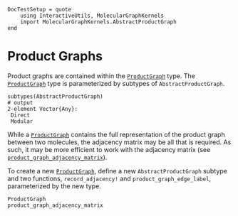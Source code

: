 ```@meta
DocTestSetup = quote
    using InteractiveUtils, MolecularGraphKernels
    import MolecularGraphKernels.AbstractProductGraph
end
```

# Product Graphs

Product graphs are contained within the [`ProductGraph`](@ref) type.
The [`ProductGraph`](@ref) type is parameterized by subtypes of `AbstractProductGraph`.

```jldoctest
subtypes(AbstractProductGraph)
# output
2-element Vector{Any}:
 Direct
 Modular
```

While a [`ProductGraph`](@ref) contains the full representation of the product graph between two molecules, the adjacency matrix may be all that is required.
As such, it may be more efficient to work with the adjacency matrix (see [`product_graph_adjacency_matrix`](@ref)).

To create a new [`ProductGraph`](@ref), define a new `AbstractProductGraph` subtype and two functions, `record_adjacency!` and `product_graph_edge_label`, parameterized by the new type.

```@docs
ProductGraph
product_graph_adjacency_matrix
```
